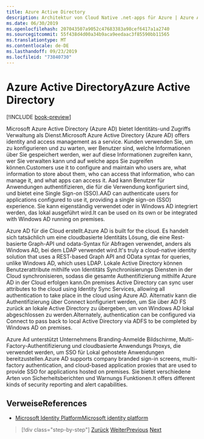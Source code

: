```yaml
---
title: Azure Active Directory
description: Architektur von Cloud Native .net-apps für Azure | Azure Active Directory
ms.date: 06/30/2019
ms.openlocfilehash: 207043507a9052c47683383a98cef6417a1a2740
ms.sourcegitcommit: 55f438d4d00a34b9aca9eedaac3f85590bb11565
ms.translationtype: MT
ms.contentlocale: de-DE
ms.lasthandoff: 09/23/2019
ms.locfileid: "73840730"
---
```

# <a name="azure-active-directory"></a><span data-ttu-id="67547-103">Azure Active Directory</span><span class="sxs-lookup"><span data-stu-id="67547-103">Azure Active Directory</span></span>

[!INCLUDE [book-preview](../../../includes/book-preview.md)]

<span data-ttu-id="67547-104">Microsoft Azure Active Directory (Azure AD) bietet Identitäts-und Zugriffs Verwaltung als Dienst.</span><span class="sxs-lookup"><span data-stu-id="67547-104">Microsoft Azure Active Directory (Azure AD) offers identity and access management as a service.</span></span> <span data-ttu-id="67547-105">Kunden verwenden Sie, um zu konfigurieren und zu warten, wer Benutzer sind, welche Informationen über Sie gespeichert werden, wer auf diese Informationen zugreifen kann, wer Sie verwalten kann und auf welche apps Sie zugreifen können.</span><span class="sxs-lookup"><span data-stu-id="67547-105">Customers use it to configure and maintain who users are, what information to store about them, who can access that information, who can manage it, and what apps can access it.</span></span> <span data-ttu-id="67547-106">Aad kann Benutzer für Anwendungen authentifizieren, die für die Verwendung konfiguriert sind, und bietet eine Single Sign-on (SSO).</span><span class="sxs-lookup"><span data-stu-id="67547-106">AAD can authenticate users for applications configured to use it, providing a single sign-on (SSO) experience.</span></span> <span data-ttu-id="67547-107">Sie kann eigenständig verwendet oder in Windows AD integriert werden, das lokal ausgeführt wird.</span><span class="sxs-lookup"><span data-stu-id="67547-107">It can be used on its own or be integrated with Windows AD running on premises.</span></span>

<span data-ttu-id="67547-108">Azure AD für die Cloud erstellt.</span><span class="sxs-lookup"><span data-stu-id="67547-108">Azure AD is built for the cloud.</span></span> <span data-ttu-id="67547-109">Es handelt sich tatsächlich um eine cloudbasierte Identitäts Lösung, die eine Rest-basierte Graph-API und odata-Syntax für Abfragen verwendet, anders als Windows AD, bei dem LDAP verwendet wird.</span><span class="sxs-lookup"><span data-stu-id="67547-109">It's truly a cloud-native identity solution that uses a REST-based Graph API and OData syntax for queries, unlike Windows AD, which uses LDAP.</span></span> <span data-ttu-id="67547-110">Lokale Active Directory können Benutzerattribute mithilfe von Identitäts Synchronisierungs Diensten in der Cloud synchronisieren, sodass die gesamte Authentifizierung mithilfe Azure AD in der Cloud erfolgen kann.</span><span class="sxs-lookup"><span data-stu-id="67547-110">On premises Active Directory can sync user attributes to the cloud using Identity Sync Services, allowing all authentication to take place in the cloud using Azure AD.</span></span> <span data-ttu-id="67547-111">Alternativ kann die Authentifizierung über Connect konfiguriert werden, um Sie über AD FS zurück an lokale Active Directory zu übergeben, um von Windows AD lokal abgeschlossen zu werden.</span><span class="sxs-lookup"><span data-stu-id="67547-111">Alternately, authentication can be configured via Connect to pass back to local Active Directory via ADFS to be completed by Windows AD on premises.</span></span>

<span data-ttu-id="67547-112">Azure Ad unterstützt Unternehmens Branding-Anmelde Bildschirme, Multi-Factory-Authentifizierung und cloudbasierte Anwendungs Proxys, die verwendet werden, um SSO für Lokal gehostete Anwendungen bereitzustellen.</span><span class="sxs-lookup"><span data-stu-id="67547-112">Azure AD supports company branded sign-in screens, multi-factory authentication, and cloud-based application proxies that are used to provide SSO for applications hosted on premises.</span></span> <span data-ttu-id="67547-113">Sie bietet verschiedene Arten von Sicherheitsberichten und Warnungs Funktionen.</span><span class="sxs-lookup"><span data-stu-id="67547-113">It offers different kinds of security reporting and alert capabilities.</span></span>

## <a name="references"></a><span data-ttu-id="67547-114">Verweise</span><span class="sxs-lookup"><span data-stu-id="67547-114">References</span></span>

- [<span data-ttu-id="67547-115">Microsoft Identity Platform</span><span class="sxs-lookup"><span data-stu-id="67547-115">Microsoft identity platform</span></span>](https://docs.microsoft.com/azure/active-directory/develop/)

>[!div class="step-by-step"]
><span data-ttu-id="67547-116">[Zurück](authentication-authorization.md)
>[Weiter](identity-server.md)</span><span class="sxs-lookup"><span data-stu-id="67547-116">[Previous](authentication-authorization.md)
[Next](identity-server.md)</span></span>
